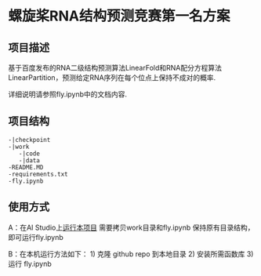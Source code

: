 # 螺旋桨RNA结构预测竞赛第一名方案

## 项目描述
基于百度发布的RNA二级结构预测算法LinearFold和RNA配分方程算法LinearPartition，预测给定RNA序列在每个位点上保持不成对的概率.

详细说明请参照fly.ipynb中的文档内容.

## 项目结构
```
-|checkpoint
-|work
   -|code
   -|data
-README.MD
-requirements.txt
-fly.ipynb
```
## 使用方式
A：在AI Studio上[运行本项目](https://aistudio.baidu.com/aistudio/usercenter)
     需要拷贝work目录和fly.ipynb 保持原有目录结构，即可运行fly.ipynb

B：在本机运行方法如下：
    1) 克隆 github repo 到本地目录
    2) 安装所需函数库
    3) 运行 fly.ipynb
